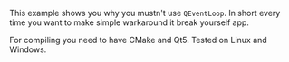 This example shows you why you mustn't use `QEventLoop`. In short every time you want to make simple warkaround it break yourself app.

For compiling you need to have CMake and Qt5. Tested on Linux and Windows.
